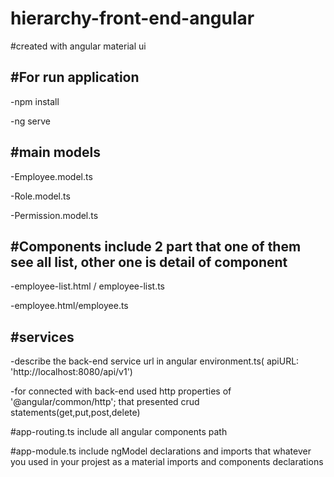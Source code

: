 # hierarchy-front-end-angular
#created with angular material ui

#For run application 
---
-npm install

-ng serve

#main models
----
-Employee.model.ts

-Role.model.ts

-Permission.model.ts

#Components include 2 part that one of them see all list, other one is detail of component 
---
-employee-list.html / employee-list.ts

-employee.html/employee.ts

#services
---
-describe the back-end service url in angular environment.ts( apiURL: 'http://localhost:8080/api/v1')

-for connected with back-end used http properties of '@angular/common/http'; that presented crud statements(get,put,post,delete)

#app-routing.ts include all angular components path

#app-module.ts include ngModel declarations and imports that whatever you used in your projest as a material imports and components declarations
